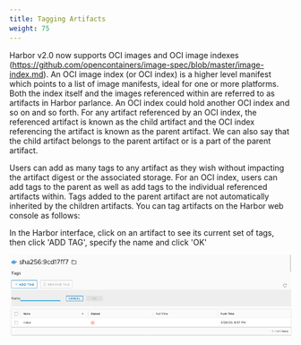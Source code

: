 ```yaml
---
title: Tagging Artifacts
weight: 75
---
```


Harbor v2.0 now supports OCI images and OCI image indexes (https://github.com/opencontainers/image-spec/blob/master/image-index.md). An OCI image index (or OCI index) is a higher level manifest which points to a list of image manifests, ideal for one or more platforms.  Both the index itself and the images referenced within are referred to as artifacts in Harbor parlance. An OCI index could hold another OCI index and so on and so forth.  For any artifact referenced by an OCI index, the referenced artifact is known as the child artifact and the OCI index referencing the artifact is known as the parent artifact.  We can also say that the child artifact belongs to the parent artifact or is a part of the parent artifact.  

Users can add as many tags to any artifact as they wish without impacting the artifact digest or the associated storage. For an OCI index, users can add tags to the parent as well as add tags to the individual referenced artifacts within. Tags added to the parent artifact are not automatically inherited by the children artifacts. You can tag artifacts on the Harbor web console as follows:

In the Harbor interface, click on an artifact to see its current set of tags, then click 'ADD TAG', specify the name and click 'OK'

![add artifact](../../img/addtag1.png)

